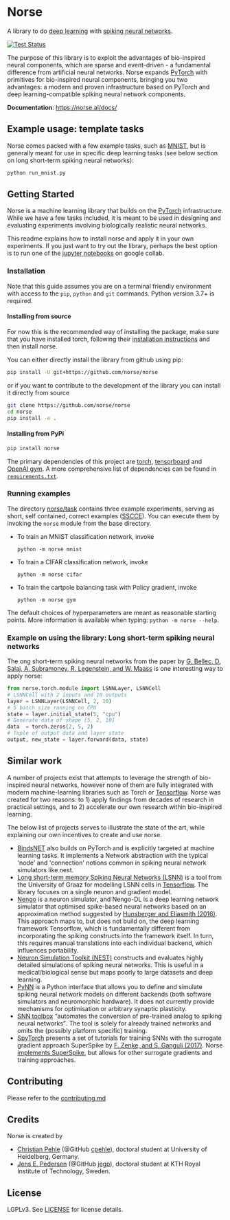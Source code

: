 # Norse

A library to do [deep learning](https://en.wikipedia.org/wiki/Deep_learning) with [spiking neural networks](https://en.wikipedia.org/wiki/Spiking_neural_network).


[![Test Status](https://github.com/norse/norse/workflows/Python%20package/badge.svg)](https://github.com/norse/norse/actions) 

The purpose of this library is to exploit the advantages of bio-inspired neural components, which are sparse and event-driven - a fundamental difference from artificial neural networks.
Norse expands [PyTorch](https://pytorch.org/) with primitives for bio-inspired neural components, 
bringing you two advantages: a modern and proven infrastructure based on PyTorch and deep learning-compatible spiking neural network components.

**Documentation**: https://norse.ai/docs/

## Example usage: template tasks

Norse comes packed with a few example tasks, such as [MNIST](https://en.wikipedia.org/wiki/MNIST_database), but is generally meant for use in specific deep learning tasks (see below section on long short-term spiking neural networks):
```bash 
python run_mnist.py
```

## Getting Started

Norse is a machine learning library that builds on the [PyTorch](https://pytorch.org/) infrastructure. 
While we have a few tasks included, it is meant to be used in designing and evaluating experiments involving biologically realistic neural networks.

This readme explains how to install norse and apply it in your own experiments. If you just want to try out the library, perhaps the best option is to run one of the [jupyter notebooks](notebooks/) on google collab. 

### Installation

Note that this guide assumes you are on a terminal friendly environment with access to the `pip`, `python` and `git` commands. Python version 3.7+ is required.

#### Installing from source

For now this is the recommended way of installing the package, make sure
that you have installed torch, following their [installation instructions](https://pytorch.org/get-started/locally/)
and then install norse.

You can either directly install the library from github using pip:
```bash
pip install -U git+https://github.com/norse/norse
```
or if you want to contribute to the development of the library you
can install it directly from source
```bash
git clone https://github.com/norse/norse
cd norse
pip install -e .
```

#### Installing from PyPi

```bash
pip install norse
```


The primary dependencies of this project are [torch](https://pytorch.org/), [tensorboard](https://www.tensorflow.org/tensorboard/) and [OpenAI gym](https://github.com/openai/gym).
A more comprehensive list of dependencies can be found in [`requirements.txt`](requirements.txt).

### Running examples

The directory [norse/task](norse/task) contains three example experiments, serving as short, self contained, correct examples ([SSCCE](http://www.sscce.org/)).
You can execute them by invoking the `norse` module from the base directory.

- To train an MNIST classification network, invoke
    ```
    python -m norse mnist
    ```
- To train a CIFAR classification network, invoke
    ```
    python -m norse cifar
    ```
- To train the cartpole balancing task with Policy gradient, invoke
    ```
    python -m norse gym
    ```
    
The default choices of hyperparameters are meant as reasonable starting points. More information is available when typing: `python -m norse --help`.

### Example on using the library: Long short-term spiking neural networks
The ong short-term spiking neural networks from the paper by [G. Bellec, D. Salaj, A. Subramoney, R. Legenstein, and W. Maass](https://arxiv.org/abs/1803.09574) is one interesting way to apply norse: 
```python
from norse.torch.module import LSNNLayer, LSNNCell
# LSNNCell with 2 inputs and 10 outputs
layer = LSNNLayer(LSNNCell, 2, 10)
# 5 batch size running on CPU
state = layer.initial_state(5, "cpu") 
# Generate data of shape [5, 2, 10]
data  = torch.zeros(2, 5, 2)
# Tuple of output data and layer state
output, new_state = layer.forward(data, state) 
```
## Similar work

A number of projects exist that attempts to leverage the strength of bio-inspired neural networks, however none of them are fully integrated with modern machine-learning libraries such as Torch or [Tensorflow](https://www.tensorflow.org/). 
Norse was created for two reasons: to 1) apply findings from decades of research in practical settings, and to 2) accelerate our own research within bio-inspired learning.

The below list of projects serves to illustrate the state of the art, while explaining our own incentives to create and use norse.

* [BindsNET](https://github.com/BindsNET/bindsnet) also builds on PyTorch and is explicitly targeted at machine learning tasks. It implements a Network abstraction with the typical 'node' and 'connection' notions common in spiking neural network simulators like nest.
* [Long short-term memory Spiking Neural Networks (LSNN)](https://github.com/IGITUGraz/LSNN-official) is a tool from the University of Graaz for modelling LSNN cells in [Tensorflow](https://www.tensorflow.org/). The library focuses on a single neuron and gradient model.
* [Nengo](https://www.nengo.ai/nengo-dl/introduction.html) is a neuron simulator, and Nengo-DL is a deep learning network simulator that optimised spike-based neural networks based on an approximation method suggested by [Hunsberger and Eliasmith (2016)](https://arxiv.org/abs/1611.05141). This approach maps to, but does not build on, the deep learning framework Tensorflow, which is fundamentally different from incorporating the spiking constructs into the framework itself. In turn, this requires manual translations into each individual backend, which influences portability.
* [Neuron Simulation Toolkit (NEST)](https://nest-simulator.org) constructs and evaluates highly detailed simulations of spiking neural networks. This is useful in a medical/biological sense but maps poorly to large datasets and deep learning.
* [PyNN](http://neuralensemble.org/docs/PyNN/) is a Python interface that allows you to define and simulate spiking neural network models on different backends (both software simulators and neuromorphic hardware). It does not currently provide mechanisms for optimisation or arbitrary synaptic plasticity.
* [SNN toolbox](https://snntoolbox.readthedocs.io/en/latest/guide/intro.html) <q>automates the conversion of pre-trained analog to spiking neural networks</q>. The tool is solely for already trained networks and omits the (possibly platform specific) training.
* [SpyTorch](https://github.com/fzenke/spytorch) presents a set of tutorials for training SNNs with the surrogate gradient approach SuperSpike by [F. Zenke, and S. Ganguli (2017)](https://arxiv.org/abs/1705.11146). Norse [implements SuperSpike](https://github.com/norse/norse/blob/master/norse/torch/functional/superspike.py), but allows for other surrogate gradients and training approaches.

## Contributing

Please refer to the [contributing.md](contributing.md)

## Credits

Norse is created by
* [Christian Pehle](https://www.kip.uni-heidelberg.de/people/10110) (@GitHub [cpehle](https://github.com/cpehle/)), doctoral student at University of Heidelberg, Germany.
* [Jens E. Pedersen](https://www.kth.se/profile/jeped) (@GitHub [jegp](https://github.com/jegp/)), doctoral student at KTH Royal Institute of Technology, Sweden.


## License

LGPLv3. See [LICENSE](LICENSE) for license details.
